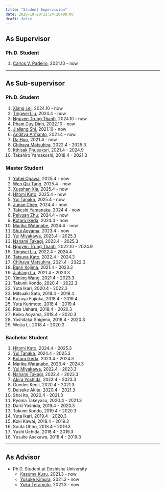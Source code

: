```yaml
---
title: "Student Supervision"
date: 2020-10-20T22:24:28+09:00
draft: false
---
```


## As Supervisor

### Ph.D. Student
1. [Carlos V. Padeiro](https://www.cs.is.i.nagoya-u.ac.jp/people/carlos-padeiro/), 2021.10 - now

----

## As Sub-supervisor

### Ph.D. Student
1. [Xiang Lei](https://www.cs.is.i.nagoya-u.ac.jp/people/xiang-lei/), 2024.10 - now
1. [Tingwei Liu](https://www.cs.is.i.nagoya-u.ac.jp/people/tingwei-liu/), 2024.4 - now
1. [Nguyen Trung Thanh](https://www.cs.is.i.nagoya-u.ac.jp/people/truen-thanh-nguyen/), 2024.10 - now
1. [Pham Duy Dinh](https://www.cs.is.i.nagoya-u.ac.jp/people/duy-dinh-pham/), 2022.10 - now
1. [Jialiang Shi](https://www.cs.is.i.nagoya-u.ac.jp/people/jialiang-shi/), 2021.10 - now
1. [Anditya Arifianto](https://www.cs.is.i.nagoya-u.ac.jp/people/anditya-arifianto/), 2021.4 - now
1. [Da Huo](https://www.cs.is.i.nagoya-u.ac.jp/people/da-huo/), 2021.4 - now
1. [Chihaya Matsuhira](https://www.cs.is.i.nagoya-u.ac.jp/people/chihaya-matsuhira/), 2022.4 - 2025.3
1. [Itthisak Phueaksri](https://www.cs.is.i.nagoya-u.ac.jp/people/itthisak-phueaksri/), 2021.4 - 2024.9
1. Takahiro Yamakoshi, 2018.4 - 2021.3

### Master Student
1. [Yohei Ogawa](https://www.cs.is.i.nagoya-u.ac.jp/people/yohei-ogawa/), 2025.4 - now
1. [Wen Qiu Tang](https://www.cs.is.i.nagoya-u.ac.jp/people/wenqiu-tang/), 2025.4 - now
1. [Xueshan Xia](https://www.cs.is.i.nagoya-u.ac.jp/people/xueshan-xia/), 2025.4 - now
1. [Hitomi Kato](https://www.cs.is.i.nagoya-u.ac.jp/people/hitomi-kato/), 2025.4 - now
1. [Yui Tanaka](https://www.cs.is.i.nagoya-u.ac.jp/people/yui-tanaka/), 2025.4 - now
1. [Junan Chen](https://www.cs.is.i.nagoya-u.ac.jp/people/junan-chen/), 2024.4 - now
1. [Takeshi Yamanaka](https://www.cs.is.i.nagoya-u.ac.jp/people/takeshi-yamanaka/), 2024.4 - now
1. [Peiyuan Zhu](https://www.cs.is.i.nagoya-u.ac.jp/people/peiyuan-zhu/), 2024.4 - now
1. [Kotaro Ikeda](https://www.cs.is.i.nagoya-u.ac.jp/people/kotaro-ikeda/), 2024.4 - now
1. [Marika Watanabe](https://www.cs.is.i.nagoya-u.ac.jp/people/marika-watanabe/), 2024.4 - now
1. [Shui Aoyama](https://www.cs.is.i.nagoya-u.ac.jp/people/shui-aoyama/), 2023.4 - now
1. [Yui Miyakawa](https://www.cs.is.i.nagoya-u.ac.jp/people/yui-miyakawa/), 2023.4 - 2025.3
1. [Nanami Takagi](https://www.cs.is.i.nagoya-u.ac.jp/people/nanami-takagi/), 2023.4 - 2025.3
1. [Nguyen Trung Thanh](https://www.cs.is.i.nagoya-u.ac.jp/people/truen-thanh-nguyen/), 2022.10 - 2024.9
1. [Tingwei Liu](https://www.cs.is.i.nagoya-u.ac.jp/people/tingwei-liu/), 2022.4 - 2024.4
1. [Tatsuya Kato](https://www.cs.is.i.nagoya-u.ac.jp/people/tatsuya-kato/), 2022.4 - 2024.3
1. [Chihaya Matsuhira](https://www.cs.is.i.nagoya-u.ac.jp/people/chihaya-matsuhira/), 2021.4 - 2022.3
1. [Banri Kojima](https://www.cs.is.i.nagoya-u.ac.jp/people/banri-kojima/), 2021.4 - 2023.3
1. [Jiahang Lu](https://www.cs.is.i.nagoya-u.ac.jp/people/jiahang-lu/), 2021.4 - 2023.3
1. [Yiming Wang](https://www.cs.is.i.nagoya-u.ac.jp/people/yiming-wang/), 2021.4 - 2023.3
1. Takumi Kondo, 2020.4 - 2022.3
1. Yuta Ikari, 2020.4 - 2022.3
1. Mitsuaki Sato, 2018.4 - 2019.4
1. Kazuya Fujioka, 2018.4 - 2019.4
1. Yuta Kurimoto, 2018.4 - 2019.4
1. Risa Uehara, 2018.4 - 2020.3
1. Keiko Aoyama, 2018.4 - 2020.3
1. Yoshitaka Shigeno, 2018.4 - 2020.3
1. Weijia Li, 2018.4 - 2020.3

### Bachelor Student
1. [Hitomi Kato](https://www.cs.is.i.nagoya-u.ac.jp/people/hitomi-kato/), 2024.4 - 2025.3
1. [Yui Tanaka](https://www.cs.is.i.nagoya-u.ac.jp/people/yui-tanaka/), 2024.4 - 2025.3
1. [Kotaro Ikeda](https://www.cs.is.i.nagoya-u.ac.jp/people/kotaro-ikeda/), 2023.4 - 2024.3
1. [Marika Watanabe](https://www.cs.is.i.nagoya-u.ac.jp/people/marika-watanabe/), 2023.4 - 2024.3
1. [Yui Miyakawa](https://www.cs.is.i.nagoya-u.ac.jp/people/yui-miyakawa/), 2022.4 - 2023.3
1. [Nanami Takagi](https://www.cs.is.i.nagoya-u.ac.jp/people/nanami-takagi/), 2022.4 - 2023.3
1. [Akira Yoshida](https://www.cs.is.i.nagoya-u.ac.jp/people/akira-yoshida/), 2022.4 - 2023.3
1. Guedes Kenji, 2020.4 - 2021.3
1. Daisuke Akita, 2020.4 - 2021.3
1. Shoi Ito, 2020.4 - 2021.3
1. Ryoma Takeyasu, 2020.4 - 2021.3
1. Daiki Yoshida, 2019.4 - 2020.3
1. Takumi Kondo, 2019.4 - 2020.3
1. Yuta Ikari, 2019.4 - 2020.3
1. Koki Kawai, 2018.4 - 2019.3
1. Souta Ohno, 2018.4 - 2019.3
1. Yushi Uchida, 2018.4 - 2019.3
1. Yusuke Asakawa, 2018.4 - 2019.3

----

## As Advisor
- Ph.D. Student at Doshisha University
	- [Kazuma Kusu](https://www-mil.cis.doshisha.ac.jp/portfolio/kusu-kazuma/), 2021.3 - now
	- [Yusuke Kimura](https://www-mil.cis.doshisha.ac.jp/portfolio/kimura-yusuke/), 2021.3 - now
	- [Yuka Teramoto](https://www-mil.cis.doshisha.ac.jp/portfolio/teramoto-yuka/), 2021.3 - now


